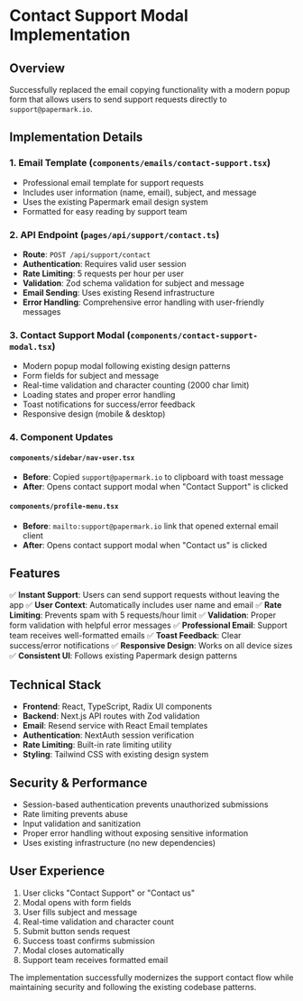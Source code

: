 # Contact Support Modal Implementation

## Overview

Successfully replaced the email copying functionality with a modern popup form that allows users to send support requests directly to `support@papermark.io`.

## Implementation Details

### 1. Email Template (`components/emails/contact-support.tsx`)
- Professional email template for support requests
- Includes user information (name, email), subject, and message
- Uses the existing Papermark email design system
- Formatted for easy reading by support team

### 2. API Endpoint (`pages/api/support/contact.ts`)
- **Route**: `POST /api/support/contact`
- **Authentication**: Requires valid user session
- **Rate Limiting**: 5 requests per hour per user
- **Validation**: Zod schema validation for subject and message
- **Email Sending**: Uses existing Resend infrastructure
- **Error Handling**: Comprehensive error handling with user-friendly messages

### 3. Contact Support Modal (`components/contact-support-modal.tsx`)
- Modern popup modal following existing design patterns
- Form fields for subject and message
- Real-time validation and character counting (2000 char limit)
- Loading states and proper error handling
- Toast notifications for success/error feedback
- Responsive design (mobile & desktop)

### 4. Component Updates

#### `components/sidebar/nav-user.tsx`
- **Before**: Copied `support@papermark.io` to clipboard with toast message
- **After**: Opens contact support modal when "Contact Support" is clicked

#### `components/profile-menu.tsx`
- **Before**: `mailto:support@papermark.io` link that opened external email client
- **After**: Opens contact support modal when "Contact us" is clicked

## Features

✅ **Instant Support**: Users can send support requests without leaving the app
✅ **User Context**: Automatically includes user name and email
✅ **Rate Limiting**: Prevents spam with 5 requests/hour limit
✅ **Validation**: Proper form validation with helpful error messages
✅ **Professional Email**: Support team receives well-formatted emails
✅ **Toast Feedback**: Clear success/error notifications
✅ **Responsive Design**: Works on all device sizes
✅ **Consistent UI**: Follows existing Papermark design patterns

## Technical Stack

- **Frontend**: React, TypeScript, Radix UI components
- **Backend**: Next.js API routes with Zod validation
- **Email**: Resend service with React Email templates
- **Authentication**: NextAuth session verification
- **Rate Limiting**: Built-in rate limiting utility
- **Styling**: Tailwind CSS with existing design system

## Security & Performance

- Session-based authentication prevents unauthorized submissions
- Rate limiting prevents abuse
- Input validation and sanitization
- Proper error handling without exposing sensitive information
- Uses existing infrastructure (no new dependencies)

## User Experience

1. User clicks "Contact Support" or "Contact us"
2. Modal opens with form fields
3. User fills subject and message
4. Real-time validation and character count
5. Submit button sends request
6. Success toast confirms submission
7. Modal closes automatically
8. Support team receives formatted email

The implementation successfully modernizes the support contact flow while maintaining security and following the existing codebase patterns.